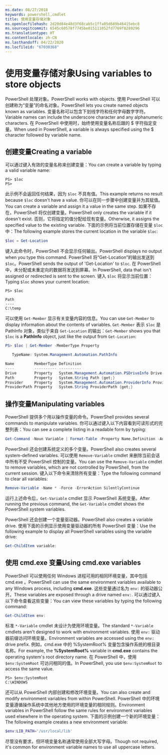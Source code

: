 ```yaml
---
ms.date: 08/27/2018
keywords: powershell,cmdlet
title: 使用变量存储对象
ms.openlocfilehash: 2d20d84e48d3f68cab5c1ffa05d689b46415ebc8
ms.sourcegitcommit: 6545c60578f7745be015111052fd7769f8289296
ms.translationtype: HT
ms.contentlocale: zh-CN
ms.lasthandoff: 04/22/2020
ms.locfileid: "67030368"
---
```

# <a name="using-variables-to-store-objects"></a><span data-ttu-id="4562b-103">使用变量存储对象</span><span class="sxs-lookup"><span data-stu-id="4562b-103">Using variables to store objects</span></span>

<span data-ttu-id="4562b-104">PowerShell 处理对象。</span><span class="sxs-lookup"><span data-stu-id="4562b-104">PowerShell works with objects.</span></span> <span data-ttu-id="4562b-105">使用 PowerShell 可以创建称为“变量”的命名对象。</span><span class="sxs-lookup"><span data-stu-id="4562b-105">PowerShell lets you create named objects known as variables.</span></span>
<span data-ttu-id="4562b-106">变量名称可以包含下划线字符和任何字母数字字符。</span><span class="sxs-lookup"><span data-stu-id="4562b-106">Variable names can include the underscore character and any alphanumeric characters.</span></span> <span data-ttu-id="4562b-107">在 PowerShell 中使用时，始终使用变量名称后跟的 \$ 字符指定变量。</span><span class="sxs-lookup"><span data-stu-id="4562b-107">When used in PowerShell, a variable is always specified using the \$ character followed by variable name.</span></span>

## <a name="creating-a-variable"></a><span data-ttu-id="4562b-108">创建变量</span><span class="sxs-lookup"><span data-stu-id="4562b-108">Creating a variable</span></span>

<span data-ttu-id="4562b-109">可以通过键入有效的变量名称来创建变量：</span><span class="sxs-lookup"><span data-stu-id="4562b-109">You can create a variable by typing a valid variable name:</span></span>

```
PS> $loc
PS>
```

<span data-ttu-id="4562b-110">此示例不会返回任何结果，因为 `$loc` 不具有值。</span><span class="sxs-lookup"><span data-stu-id="4562b-110">This example returns no result because `$loc` doesn't have a value.</span></span> <span data-ttu-id="4562b-111">你可以在同一步骤中创建变量并为其赋值。</span><span class="sxs-lookup"><span data-stu-id="4562b-111">You can create a variable and assign it a value in the same step.</span></span> <span data-ttu-id="4562b-112">如果不存在，PowerShell 将仅创建变量。</span><span class="sxs-lookup"><span data-stu-id="4562b-112">PowerShell only creates the variable if it doesn't exist.</span></span>
<span data-ttu-id="4562b-113">否则，它将指定的值分配给现有变量。</span><span class="sxs-lookup"><span data-stu-id="4562b-113">Otherwise, it assigns the specified value to the existing variable.</span></span> <span data-ttu-id="4562b-114">下面的示例将当前位置存储在变量 `$loc` 中：</span><span class="sxs-lookup"><span data-stu-id="4562b-114">The following example stores the current location in the variable `$loc`:</span></span>

```powershell
$loc = Get-Location
```

<span data-ttu-id="4562b-115">键入此命令时，PowerShell 不会显示任何输出。</span><span class="sxs-lookup"><span data-stu-id="4562b-115">PowerShell displays no output when you type this command.</span></span> <span data-ttu-id="4562b-116">PowerShell 将“Get-Location”的输出发送到 `$loc`。</span><span class="sxs-lookup"><span data-stu-id="4562b-116">PowerShell sends the output of 'Get-Location' to `$loc`.</span></span> <span data-ttu-id="4562b-117">在 PowerShell 中，未分配或未重定向的数据将发送到屏幕。</span><span class="sxs-lookup"><span data-stu-id="4562b-117">In PowerShell, data that isn't assigned or redirected is sent to the screen.</span></span> <span data-ttu-id="4562b-118">键入 `$loc` 将显示当前位置：</span><span class="sxs-lookup"><span data-stu-id="4562b-118">Typing `$loc` shows your current location:</span></span>

```
PS> $loc

Path
----
C:\temp
```

<span data-ttu-id="4562b-119">可以使用 `Get-Member` 显示有关变量内容的信息。</span><span class="sxs-lookup"><span data-stu-id="4562b-119">You can use `Get-Member` to display information about the contents of variables.</span></span> <span data-ttu-id="4562b-120">`Get-Member` 表示 `$loc` 是 PathInfo  对象，类似于来自 `Get-Location` 的输出：</span><span class="sxs-lookup"><span data-stu-id="4562b-120">`Get-Member` shows you that `$loc` is a **PathInfo** object, just like the output from `Get-Location`:</span></span>

```powershell
PS> $loc | Get-Member -MemberType Property

   TypeName: System.Management.Automation.PathInfo

Name         MemberType Definition
----         ---------- ----------
Drive        Property   System.Management.Automation.PSDriveInfo Drive {get;}
Path         Property   System.String Path {get;}
Provider     Property   System.Management.Automation.ProviderInfo Provider {...
ProviderPath Property   System.String ProviderPath {get;}
```

## <a name="manipulating-variables"></a><span data-ttu-id="4562b-121">操作变量</span><span class="sxs-lookup"><span data-stu-id="4562b-121">Manipulating variables</span></span>

<span data-ttu-id="4562b-122">PowerShell 提供多个用以操作变量的命令。</span><span class="sxs-lookup"><span data-stu-id="4562b-122">PowerShell provides several commands to manipulate variables.</span></span> <span data-ttu-id="4562b-123">你可以通过键入以下内容看到可读形式的完整列表：</span><span class="sxs-lookup"><span data-stu-id="4562b-123">You can see a complete listing in a readable form by typing:</span></span>

```powershell
Get-Command -Noun Variable | Format-Table -Property Name,Definition -AutoSize -Wrap
```

<span data-ttu-id="4562b-124">PowerShell 还会创建系统定义的多个变量。</span><span class="sxs-lookup"><span data-stu-id="4562b-124">PowerShell also creates several system-defined variables.</span></span> <span data-ttu-id="4562b-125">可以使用 `Remove-Variable` cmdlet 来删除当前会话中所有不受 PowerShell 控制的变量。</span><span class="sxs-lookup"><span data-stu-id="4562b-125">You can use the `Remove-Variable` cmdlet to remove variables, which are not controlled by PowerShell, from the current session.</span></span> <span data-ttu-id="4562b-126">键入以下命令来清除所有变量：</span><span class="sxs-lookup"><span data-stu-id="4562b-126">Type the following command to clear all variables:</span></span>

```powershell
Remove-Variable -Name * -Force -ErrorAction SilentlyContinue
```

<span data-ttu-id="4562b-127">运行上述命令后，`Get-Variable` cmdlet 显示 PowerShell 系统变量。</span><span class="sxs-lookup"><span data-stu-id="4562b-127">After running the previous command, the `Get-Variable` cmdlet shows the PowerShell system variables.</span></span>

<span data-ttu-id="4562b-128">PowerShell 还会创建一个变量驱动器。</span><span class="sxs-lookup"><span data-stu-id="4562b-128">PowerShell also creates a variable drive.</span></span> <span data-ttu-id="4562b-129">使用下面的示例显示使用变量驱动器的所有 PowerShell 变量：</span><span class="sxs-lookup"><span data-stu-id="4562b-129">Use the following example to display all PowerShell variables using the variable drive:</span></span>

```powershell
Get-ChildItem variable:
```

## <a name="using-cmdexe-variables"></a><span data-ttu-id="4562b-130">使用 cmd.exe 变量</span><span class="sxs-lookup"><span data-stu-id="4562b-130">Using cmd.exe variables</span></span>

<span data-ttu-id="4562b-131">PowerShell 可以使用任何 Windows 进程可用的相同环境变量，其中包括 cmd.exe  。</span><span class="sxs-lookup"><span data-stu-id="4562b-131">PowerShell can use the same environment variables available to any Windows process, including **cmd.exe**.</span></span> <span data-ttu-id="4562b-132">这些变量通过名为 `env:` 的驱动器公开。</span><span class="sxs-lookup"><span data-stu-id="4562b-132">These variables are exposed through a drive named `env:`.</span></span> <span data-ttu-id="4562b-133">可以通过键入以下命令查看这些变量：</span><span class="sxs-lookup"><span data-stu-id="4562b-133">You can view these variables by typing the following command:</span></span>

```powershell
Get-ChildItem env:
```

<span data-ttu-id="4562b-134">标准 `*-Variable` cmdlet 未设计为使用环境变量。</span><span class="sxs-lookup"><span data-stu-id="4562b-134">The standard `*-Variable` cmdlets aren't designed to work with environment variables.</span></span> <span data-ttu-id="4562b-135">使用 `env:` 驱动器前缀访问环境变量。</span><span class="sxs-lookup"><span data-stu-id="4562b-135">Environment variables are accessed using the `env:` drive prefix.</span></span> <span data-ttu-id="4562b-136">例如，cmd.exe  中的 %SystemRoot%  变量包含操作系统的根目录名称。</span><span class="sxs-lookup"><span data-stu-id="4562b-136">For example, the **%SystemRoot%** variable in **cmd.exe** contains the operating system's root directory name.</span></span> <span data-ttu-id="4562b-137">在 PowerShell 中，使用 `$env:SystemRoot` 可访问相同的值。</span><span class="sxs-lookup"><span data-stu-id="4562b-137">In PowerShell, you use `$env:SystemRoot` to access the same value.</span></span>

```
PS> $env:SystemRoot
C:\WINDOWS
```

<span data-ttu-id="4562b-138">还可以从 PowerShell 内部创建和修改环境变量。</span><span class="sxs-lookup"><span data-stu-id="4562b-138">You can also create and modify environment variables from within PowerShell.</span></span> <span data-ttu-id="4562b-139">PowerShell 中的环境变量遵循操作系统中其他地方使用的环境变量的相同规则。</span><span class="sxs-lookup"><span data-stu-id="4562b-139">Environment variables in PowerShell follow the same rules for environment variables used elsewhere in the operating system.</span></span> <span data-ttu-id="4562b-140">下面的示例创建一个新的环境变量：</span><span class="sxs-lookup"><span data-stu-id="4562b-140">The following example creates a new environment variable:</span></span>

```powershell
$env:LIB_PATH='/usr/local/lib'
```

<span data-ttu-id="4562b-141">尽管没有要求，但环境变量名称通常使用全部大写字母。</span><span class="sxs-lookup"><span data-stu-id="4562b-141">Though not required, it's common for environment variable names to use all uppercase letters.</span></span>
